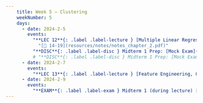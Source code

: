```yaml
---
    title: Week 5 – Clustering
    weekNumber: 5
    days:
      - date: 2024-2-5
        events:
          "**LEC 12**{: .label .label-lecture } [Multiple Linear Regression and Feature Engineering](resources/lecture/lec12-marked.pdf) [✏️](resources/lecture/lec12-marked.pdf) [👩‍💻](http://datahub.ucsd.edu/user-redirect/git-sync?repo=https://github.com/dsc-courses/dsc40a-2023-sp&subPath=resources/lecture/lec12/lec12.ipynb)":
            "[📖 14-19](resources/notes/notes_chapter_2.pdf)"
          "**DISC**{: .label .label-disc } Midterm 1 Prep: [Mock Exam](resources/exams/mockmidterm_handwritten_notes.pdf)":
          # "**DISC**{: .label .label-disc } Midterm 1 Prep: [Mock Exam](resources/exams/mockmidterm1.pdf), [Solutions](resources/exams/mockmidterm1sol.pdf), and [Rubric](resources/exams/mockmidterm1rubric.pdf)":
      - date: 2024-2-7
        events:
          "**LEC 13**{: .label .label-lecture } [Feature Engineering, Clustering](resources/lecture/lec13.pdf) [✏️](resources/lecture/lec13-marked.pdf) [👩‍💻](http://datahub.ucsd.edu/user-redirect/git-sync?repo=https://github.com/dsc-courses/dsc40a-2023-sp&subPath=resources/lecture/lec13/lec13.ipynb)":
      - date: 2024-2-9
        events:
          "**EXAM**{: .label .label-exam } Midterm 1 (during lecture) [📝](resources/exams/reference_1.pdf)[💫](resources/exams/mockmidterm1.pdf)[⭐️](resources/exams/mockmidterm1sol.pdf)[✨](resources/exams/mockmidterm1rubric.pdf)":
---
```



